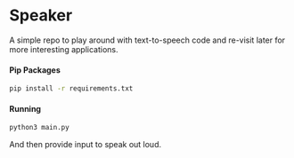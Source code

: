 # Speaker

A simple repo to play around with text-to-speech code and re-visit later for more interesting applications.

#### Pip Packages

```bash
pip install -r requirements.txt
```

#### Running

```bash
python3 main.py
```

And then provide input to speak out loud.